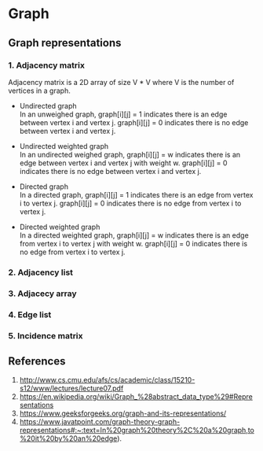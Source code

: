 # Graph

## Graph representations
### 1. Adjacency matrix
Adjacency matrix is a 2D array of size V * V where V is the number of vertices in a graph. 
* Undirected graph <br/>
In an unweighed graph, graph[i][j] = 1 indicates there is an edge between vertex i and vertex j. graph[i][j] = 0 indicates there is no edge between vertex i and vertex j. 

* Undirected weighted graph <br/>
In an undirected weighed graph, graph[i][j] = w indicates there is an edge between vertex i and vertex j with weight w. graph[i][j] = 0 indicates there is no edge between vertex i and vertex j.

* Directed graph <br/>
In a directed graph, graph[i][j] = 1 indicates there is an edge from vertex i to vertex j. graph[i][j] = 0 indicates there is no edge from vertex i to vertex j.

* Directed weighted graph <br/>
In a directed weighted graph, graph[i][j] = w indicates there is an edge from vertex i to vertex j with weight w. graph[i][j] = 0 indicates there is no edge from vertex i to vertex j.

### 2. Adjacency list

### 3. Adjacecy array

### 4. Edge list

### 5. Incidence matrix

## References
1. http://www.cs.cmu.edu/afs/cs/academic/class/15210-s12/www/lectures/lecture07.pdf
2. https://en.wikipedia.org/wiki/Graph_%28abstract_data_type%29#Representations
3. https://www.geeksforgeeks.org/graph-and-its-representations/
4. https://www.javatpoint.com/graph-theory-graph-representations#:~:text=In%20graph%20theory%2C%20a%20graph,to%20it%20by%20an%20edge).
